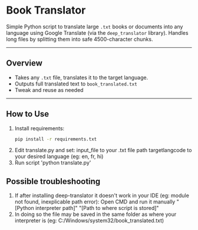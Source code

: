 # Book Translator 

Simple Python script to translate large `.txt` books or documents into any language using Google Translate (via the `deep_translator` library). Handles long files by splitting them into safe 4500-character chunks.

---

## Overview

- Takes any `.txt` file, translates it to the target language.
- Outputs full translated text to `book_translated.txt`
- Tweak and reuse as needed

---

## How to Use

1. Install requirements:
   ```bash
   pip install -r requirements.txt
2. Edit translate.py and set:
    input_file to your .txt file path
    targetlangcode to your desired language (eg: en, fr, hi)
3.  Run script
    'python translate.py'

## Possible troubleshooting
1. If after installing deep-translator it doesn't work in your IDE (eg: module not found, inexplicable path error):
    Open CMD and run it manually
    "[Python interpreter path]" "[Path to where script is stored]"
2. In doing so the file may be saved in the same folder as where your interpreter is (eg: C:/Windows/system32/book_translated.txt)
